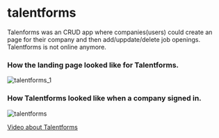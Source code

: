 # talentforms
Talenforms was an CRUD app where companies(users) could create an page for their company and then add/uppdate/delete job openings. Talentforms is not online anymore.
### How the landing page looked like for Talentforms.
![talentforms_1](https://user-images.githubusercontent.com/55764548/176427967-b5dd491c-80dd-4d45-94f9-514002249c0e.jpg)
### How Talentforms looked like when a company signed in.
![talentforms](https://user-images.githubusercontent.com/55764548/176427965-21eae8f8-3f32-48f1-b523-8545093a16fe.jpg)


[Video about Talentforms](https://youtu.be/xZKuQAkxb-U?t=111)
